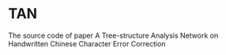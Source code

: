 # TAN
The source code of paper
A Tree-structure Analysis Network on Handwritten Chinese Character Error Correction
